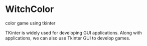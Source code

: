 # WitchColor
color game using tkinter

TKinter is widely used for developing GUI applications. Along with applications, we can also use Tkinter GUI to develop games.
